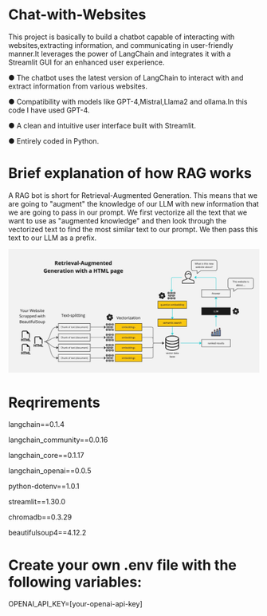 # Chat-with-Websites
<p>This project is basically to build a chatbot capable of interacting with websites,extracting information, and
communicating in user-friendly manner.It leverages the power of LangChain and integrates it with a Streamlit GUI
for an enhanced user experience.</p>

● The chatbot uses the latest version of LangChain to interact with and extract information from various websites.

● Compatibility with models like GPT-4,Mistral,Llama2 and ollama.In this code I have used GPT-4.

● A clean and intuitive user interface built with Streamlit.

● Entirely coded in Python.

# Brief explanation of how RAG works

A RAG bot is short for Retrieval-Augmented Generation. This means that we are going to "augment" the knowledge of our LLM with new information that we are going to pass in our prompt. We first vectorize all the text that we want to use as "augmented knowledge" and then look through the vectorized text to find the most similar text to our prompt. We then pass this text to our LLM as a prefix.

<img src="Docs/HTML-rag-diagram.jpg">

# Reqrirements

langchain==0.1.4

langchain_community==0.0.16

langchain_core==0.1.17

langchain_openai==0.0.5

python-dotenv==1.0.1

streamlit==1.30.0

chromadb==0.3.29

beautifulsoup4==4.12.2

# Create your own .env file with the following variables:

OPENAI_API_KEY=[your-openai-api-key]
